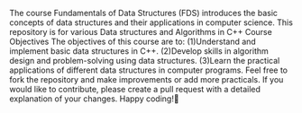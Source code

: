 The course Fundamentals of Data Structures (FDS) introduces the basic concepts of data structures and their applications in computer science. 
This repository is for various Data structures and Algorithms in C++
Course Objectives
The objectives of this course are to:
(1)Understand and implement basic data structures in C++.
(2)Develop skills in algorithm design and problem-solving using data structures.
(3)Learn the practical applications of different data structures in computer programs.
Feel free to fork the repository and make improvements or add more practicals. 
If you would like to contribute, please create a pull request with a detailed explanation of your changes.
Happy coding!🚀
